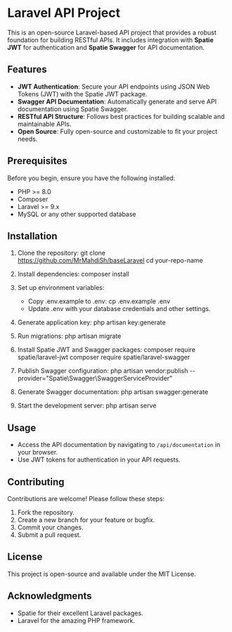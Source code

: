 # Laravel API Project

This is an open-source Laravel-based API project that provides a robust foundation for building RESTful APIs. It includes integration with **Spatie JWT** for authentication and **Spatie Swagger** for API documentation.

## Features

-   **JWT Authentication**: Secure your API endpoints using JSON Web Tokens (JWT) with the Spatie JWT package.
-   **Swagger API Documentation**: Automatically generate and serve API documentation using Spatie Swagger.
-   **RESTful API Structure**: Follows best practices for building scalable and maintainable APIs.
-   **Open Source**: Fully open-source and customizable to fit your project needs.

## Prerequisites

Before you begin, ensure you have the following installed:

-   PHP >= 8.0
-   Composer
-   Laravel >= 9.x
-   MySQL or any other supported database

## Installation

1. Clone the repository:
   git clone https://github.com/MrMahdiSh/baseLaravel
   cd your-repo-name

2. Install dependencies:
   composer install

3. Set up environment variables:

    - Copy .env.example to .env:
      cp .env.example .env
    - Update .env with your database credentials and other settings.

4. Generate application key:
   php artisan key:generate

5. Run migrations:
   php artisan migrate

6. Install Spatie JWT and Swagger packages:
   composer require spatie/laravel-jwt
   composer require spatie/laravel-swagger

7. Publish Swagger configuration:
   php artisan vendor:publish --provider="Spatie\Swagger\SwaggerServiceProvider"

8. Generate Swagger documentation:
   php artisan swagger:generate

9. Start the development server:
   php artisan serve

## Usage

-   Access the API documentation by navigating to `/api/documentation` in your browser.
-   Use JWT tokens for authentication in your API requests.

## Contributing

Contributions are welcome! Please follow these steps:

1. Fork the repository.
2. Create a new branch for your feature or bugfix.
3. Commit your changes.
4. Submit a pull request.

## License

This project is open-source and available under the MIT License.

## Acknowledgments

-   Spatie for their excellent Laravel packages.
-   Laravel for the amazing PHP framework.
